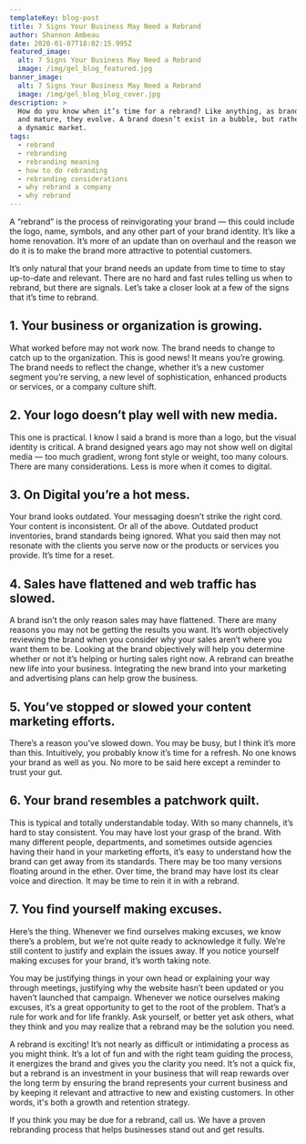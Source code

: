 ```yaml
---
templateKey: blog-post
title: 7 Signs Your Business May Need a Rebrand
author: Shannon Ambeau
date: 2020-01-07T18:02:15.995Z
featured_image:
  alt: 7 Signs Your Business May Need a Rebrand
  image: /img/gel_blog_featured.jpg
banner_image:
  alt: 7 Signs Your Business May Need a Rebrand
  image: /img/gel_blog_blog_cover.jpg
description: >
  How do you know when it’s time for a rebrand? Like anything, as brands grow up
  and mature, they evolve. A brand doesn’t exist in a bubble, but rather within
  a dynamic market. 
tags:
  - rebrand
  - rebranding
  - rebranding meaning
  - how to do rebranding
  - rebranding considerations
  - why rebrand a company
  - why rebrand
---
```

A “rebrand” is the process of reinvigorating your brand — this could include the logo, name, symbols, and any other part of your brand identity. It’s like a home renovation. It’s more of an update than on overhaul and the reason we do it is to make the brand more attractive to potential customers. 

It’s only natural that your brand needs an update from time to time to stay up-to-date and relevant. There are no hard and fast rules telling us when to rebrand, but there are signals. Let’s take a closer look at a few of the signs that it’s time to rebrand.  

## 1. Your business or organization is growing.

What worked before may not work now. The brand needs to change to catch up to the organization. This is good news! It means you’re growing. The brand needs to reflect the change, whether it’s a new customer segment you’re serving, a new level of sophistication, enhanced products or services, or a company culture shift. 

## 2. Your logo doesn’t play well with new media.

This one is practical. I know I said a brand is more than a logo, but the visual identity is critical. A brand designed years ago may not show well on digital media — too much gradient, wrong font style or weight, too many colours. There are many considerations. Less is more when it comes to digital.

## 3. On Digital you’re a hot mess.

Your brand looks outdated. Your messaging doesn’t strike the right cord. Your content is inconsistent. Or all of the above. Outdated product inventories, brand standards being ignored. What you said then may not resonate with the clients you serve now or the products or services you provide. It’s time for a reset.

## 4. Sales have flattened and web traffic has slowed. 

A brand isn’t the only reason sales may have flattened. There are many reasons you may not be getting the results you want. It’s worth objectively reviewing the brand when you consider why your sales aren’t where you want them to be. Looking at the brand objectively will help you determine whether or not it’s helping or hurting sales right now. A rebrand can breathe new life into your business. Integrating the new brand into your marketing and advertising plans can help grow the business. 

## 5. You’ve stopped or slowed your content marketing efforts. 

There’s a reason you’ve slowed down. You may be busy, but I think it’s more than this. Intuitively, you probably know it’s time for a refresh. No one knows your brand as well as you. No more to be said here except a reminder to trust your gut. 

## 6. Your brand resembles a patchwork quilt.

This is typical and totally understandable today. With so many channels, it’s hard to stay consistent. You may have lost your grasp of the brand. With many different people, departments, and sometimes outside agencies having their hand in your marketing efforts, it’s easy to understand how the brand can get away from its standards. There may be too many versions floating around in the ether. Over time, the brand  may have lost its clear voice and direction. It may be time to rein it in with a rebrand.

## 7. You find yourself making excuses.

Here’s the thing. Whenever we find ourselves making excuses, we know there’s a problem, but we’re not quite ready to acknowledge it fully. We’re still content to justify and explain the issues away. If you notice yourself making excuses for your brand, it’s worth taking note. 

You may be justifying things in your own head or explaining your way through meetings, justifying why the website hasn’t been updated or you haven’t launched that campaign. Whenever we notice ourselves making excuses, it’s a great opportunity to get to the root of the problem. That’s a rule for work and for life frankly. Ask yourself, or better yet ask others, what they think and you may realize that a rebrand may be the solution you need.

A rebrand is exciting! It’s not nearly as difficult or intimidating a process as you might think. It’s a lot of fun and with the right team guiding the process, it energizes the brand and gives you the clarity you need. It’s not a quick fix, but a rebrand is an investment in your business that will reap rewards over the long term by ensuring the brand represents your current business and by keeping it relevant and attractive to new and existing customers. In other words, it's both a growth and retention strategy.

If you think you may be due for a rebrand, call us. We have a proven rebranding process that helps businesses stand out and get results.
